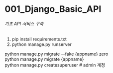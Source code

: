# 001_Django_Basic_API
###### 기초 API 서비스 구축

1. pip install requirements.txt
2. python manage.py runserver

python manage.py migrate --fake {appname} zero<br>
python manage.py migrate {appname}<br>
python manage.py createsuperuser # admin 계정
